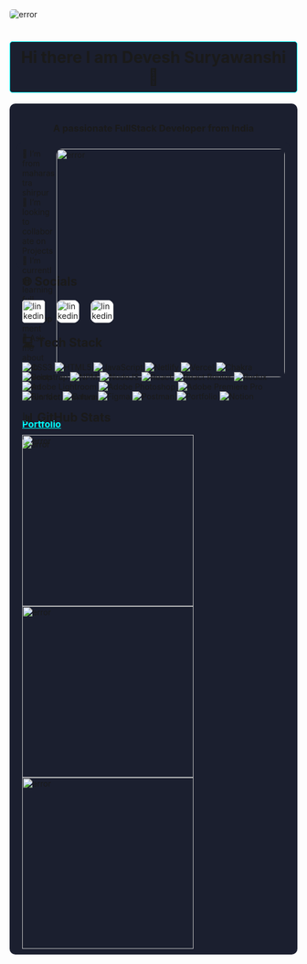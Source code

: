 <img src="https://i.pinimg.com/originals/1a/ca/14/1aca1432f8a8f93d4bd0932a8c0a6449.gif" alt="error" style="border-radius: 5px;"/>

<h1 style="text-align: center;background-color: #1b1f2f;padding: 10px; border-radius: 5px; border: solid cyan 0.5px;">Hi there I am Devesh Suryawanshi 👋</h1>

<div style="background-color: #1b1f2f; border-radius: 10px; padding: 10px;">

<h3 style="text-align: center">A passionate FullStack Developer from India</h3 >

  <div style="display: flex; justify-content: space-between; background-color: #1b1f2f; padding: 10px;border-radius: 10px; height: 200px; width: 95%; margin: auto;">
   <div>
        <img align="right" src="https://i.pinimg.com/originals/c9/42/66/c94266ef81312ec1fc55031d359fa049.gif" alt="error" width="400px" style="border-radius: 10px;"/>
        🔭 I’m from maharastra shirpur
        <br>
        👯 I’m looking to collaborate on Projects
        <br>
        🌱 I’m currently learning full satck development 
        <br>
        💬 Ask me about web development
        <br>
        ⚡ Fun fact I am funny
        <br>
        <a href="https://deveshsuryawanshi.github.io/">
          <h3 style="color: cyan;   text-decoration: underline;">Portfolio</h3>
        </a>
        <img  src="https://visitcount.itsvg.in/api?id=DeveshSuryawanshi&icon=0&color=6)](https://visitcount.itsvg.in" alt="error" />
    </div>
    <div>
    </div>
  </div>
  <h2 style="width: 95%; margin: 10px auto;">🌐 Socials</h2>
  <div style="display: flex; justify-content: start; width: 95%; margin: 20px auto; gap: 20px;">
     <a href="https://www.linkedin.com/in/devesh-suryawanshi-690393243/">
     <img src='https://imgs.search.brave.com/0onedxgdJWLsAOrzVTbco23TxXLuDJGb_uBUL74bc7k/rs:fit:500:0:0/g:ce/aHR0cHM6Ly91cGxv/YWQud2lraW1lZGlh/Lm9yZy93aWtpcGVk/aWEvY29tbW9ucy9j/L2NhL0xpbmtlZElu/X2xvZ29faW5pdGlh/bHMucG5n' alt='linkedin' height='40' style="background-color: white; border-radius: 5px;">
     </a>
     <a href="https://twitter.com/@CrazyDevesh">
     <img src='https://imgs.search.brave.com/93IjEjLTCkQfbDWgF5HDcwHbiXRcdm_M-lIzmj4FJ00/rs:fit:500:0:0/g:ce/aHR0cHM6Ly9mcmVl/bG9nb3BuZy5jb20v/aW1hZ2VzL2FsbF9p/bWcvMTY1NzA0NTM5/OXR3aXR0ZXItaWNv/bi1wbmcucG5n' alt='linkedin' height='40' style="background-color: white; border-radius: 10px;">
     </a>
     <a href="https://www.facebook.com/Devesh Surywanshi">
     <img src='https://imgs.search.brave.com/2aorXDnsMtAUtYPoSfmSly5lbqh8WduxjgxRTJSBs80/rs:fit:500:0:0/g:ce/aHR0cHM6Ly9sb2dv/ZG93bmxvYWQub3Jn/L3dwLWNvbnRlbnQv/dXBsb2Fkcy8yMDE0/LzA5L2ZhY2Vib29r/LWxvZ28tMC5wbmc' alt='linkedin' height='40' style="background-color: white; border-radius: 10px;">
     </a>
  </div>

 <h2 style="width: 95%; margin: 10px auto;">💻 Tech Stack</h2>

<div style="width: 95%; margin: auto;">

![CSS3](https://img.shields.io/badge/css3-%231572B6.svg?style=for-the-badge&logo=css3&logoColor=white) ![HTML5](https://img.shields.io/badge/html5-%23E34F26.svg?style=for-the-badge&logo=html5&logoColor=white) ![JavaScript](https://img.shields.io/badge/javascript-%23323330.svg?style=for-the-badge&logo=javascript&logoColor=%23F7DF1E) ![Netlify](https://img.shields.io/badge/netlify-%23000000.svg?style=for-the-badge&logo=netlify&logoColor=#00C7B7) ![Vercel](https://img.shields.io/badge/vercel-%23000000.svg?style=for-the-badge&logo=vercel&logoColor=white) ![Chakra](https://img.shields.io/badge/chakra-%234ED1C5.svg?style=for-the-badge&logo=chakraui&logoColor=white) ![Bootstrap](https://img.shields.io/badge/bootstrap-%23563D7C.svg?style=for-the-badge&logo=bootstrap&logoColor=white) ![NPM](https://img.shields.io/badge/NPM-%23000000.svg?style=for-the-badge&logo=npm&logoColor=white) ![NodeJS](https://img.shields.io/badge/node.js-6DA55F?style=for-the-badge&logo=node.js&logoColor=white) ![React](https://img.shields.io/badge/react-%2320232a.svg?style=for-the-badge&logo=react&logoColor=%2361DAFB) ![React Router](https://img.shields.io/badge/React_Router-CA4245?style=for-the-badge&logo=react-router&logoColor=white) ![Redux](https://img.shields.io/badge/redux-%23593d88.svg?style=for-the-badge&logo=redux&logoColor=white) ![Adobe Lightroom](https://img.shields.io/badge/Adobe%20Lightroom-31A8FF.svg?style=for-the-badge&logo=Adobe%20Lightroom&logoColor=white) ![Adobe Photoshop](https://img.shields.io/badge/adobephotoshop-%2331A8FF.svg?style=for-the-badge&logo=adobephotoshop&logoColor=white) ![Adobe Premiere Pro](https://img.shields.io/badge/Adobe%20Premiere%20Pro-9999FF.svg?style=for-the-badge&logo=Adobe%20Premiere%20Pro&logoColor=white) ![Blender](https://img.shields.io/badge/blender-%23F5792A.svg?style=for-the-badge&logo=blender&logoColor=white) ![Canva](https://img.shields.io/badge/Canva-%2300C4CC.svg?style=for-the-badge&logo=Canva&logoColor=white) 	![Figma](https://img.shields.io/badge/figma-%23F24E1E.svg?style=for-the-badge&logo=figma&logoColor=white) ![Postman](https://img.shields.io/badge/Postman-FF6C37?style=for-the-badge&logo=postman&logoColor=white) ![Portfolio](https://img.shields.io/badge/Portfolio-%23000000.svg?style=for-the-badge&logo=firefox&logoColor=#FF7139) ![Notion](https://img.shields.io/badge/Notion-%23000000.svg?style=for-the-badge&logo=notion&logoColor=white)

</div>
   <h2 style="width: 95%; margin: 10px auto;">📊 GitHub Stats</h2>
   <div style=" width:95%;margin: auto; display: flex; flex-direction: column;">
    <img src="https://github-readme-stats.vercel.app/api?username=DeveshSuryawanshi&theme=radical&hide_border=false&include_all_commits=false&count_private=false" alt="error" width="300px"/>
    <img src="https://github-readme-streak-stats.herokuapp.com/?user=DeveshSuryawanshi&theme=radical&hide_border=false" alt="error" width="300px"/>
    <img src="https://github-readme-stats.vercel.app/api/top-langs/?username=DeveshSuryawanshi&theme=radical&hide_border=false&include_all_commits=false&count_private=false&layout=compact" alt="error" width="300px"/>
   </div>
</div>
